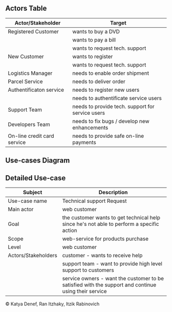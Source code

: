 ## Actors Table

| Actor/Stakeholder | Target |
|-------|--------|
| Registered Customer | wants to buy a DVD |
|       | wants to pay a bill |
|       | wants to request tech. support |
| New Customer | wants to register |
|       | wants to request tech. support |
| Logistics Manager | needs to enable order shipment |
| Parcel Service | needs to deliver order |
| Authentificaton service | needs to register new users |
|       | needs to authentificate service users |
| Support Team | needs to provide tech. support for service users |
| Developers Team | needs to fix bugs / develop new enhancements |
| On-line credit card service | needs to provide safe on-line payments |

## Use-cases Diagram


## Detailed Use-case

| Subject | Description |
| -------|--------|
| Use-case name | Technical support Request |
| Main actor | web customer |
| Goal | the customer wants to get technical help since he's not able to perform a specific action |
| Scope | web-service for products purchase |
| Level | web customer |
| Actors/Stakeholders | customer - wants to receive help |
|         | support team - want to provide high level support to customers |
|         | service owners - want the customer to be satisfied with the support and continue using their service |




&copy; Katya Denef, Ran Itzhaky, Itzik Rabinovich
